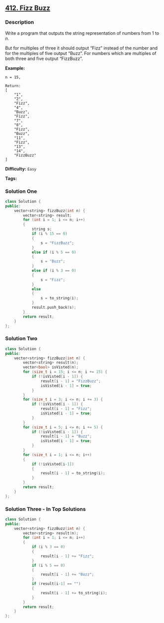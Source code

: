 ## [412. Fizz Buzz](https://leetcode.com/problems/fizz-buzz/#/description)

### Description

Write a program that outputs the string representation of numbers from 1 to _n_.

But for multiples of three it should output “Fizz” instead of the number and for the multiples of five output “Buzz”. For numbers which are multiples of both three and five output “FizzBuzz”.

**Example:**

```
n = 15,

Return:
[
    "1",
    "2",
    "Fizz",
    "4",
    "Buzz",
    "Fizz",
    "7",
    "8",
    "Fizz",
    "Buzz",
    "11",
    "Fizz",
    "13",
    "14",
    "FizzBuzz"
]
```

**Difficulty:** `Easy`

**Tags:**

### Solution One

```c++
class Solution {
public:
    vector<string> fizzBuzz(int n) {
        vector<string> result;
        for (int i = 1; i <= n; i++)
        {
            string s;
            if (i % 15 == 0)
            {
                s = "FizzBuzz";
            }
            else if (i % 5 == 0)
            {
                s = "Buzz";
            }
            else if (i % 3 == 0)
            {
                s = "Fizz";
            }
            else
            {
                s = to_string(i);
            }
            result.push_back(s);
        }
        return result;
    }
};
```

### Solution Two

```c++
class Solution {
public:
    vector<string> fizzBuzz(int n) {
        vector<string> result(n);
        vector<bool> isVisted(n);
        for (size_t i = 15; i <= n; i += 15) {
            if (!isVisted[i - 1]) {
                result[i - 1] = "FizzBuzz";
                isVisted[i - 1] = true;
            }
        }
        for (size_t i = 3; i <= n; i += 3) {
            if (!isVisted[i - 1]) {
                result[i - 1] = "Fizz";
                isVisted[i - 1] = true;
            }
        }
        for (size_t i = 5; i <= n; i += 5) {
            if (!isVisted[i - 1]) {
                result[i - 1] = "Buzz";
                isVisted[i - 1] = true;
            }
        }
        for (size_t i = 1; i <= n; i++)
        {
            if (!isVisted[i-1])
            {
                result[i - 1] = to_string(i);
            }
        }
        return result;
    }
};
```

### Solution Three - In Top Solutions

```c++
class Solution {
public:
    vector<string> fizzBuzz(int n) {
        vector<string> result(n);
        for (int i = 1; i <= n; i++)
        {
            if (i % 3 == 0)
            {
                result[i - 1] += "Fizz";
            }
            if (i % 5 == 0)
            {
                result[i - 1] += "Buzz";
            }
            if (result[i-1] == "")
            {
                result[i - 1] += to_string(i);
            }
        }
        return result;
    }
};
```
